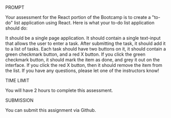 PROMPT

Your assessment for the React portion of the Bootcamp is to create a "to-do" list application using React. 
Here is what your to-do list application should do:

It should be a single page application. 
It should contain a single text-input that allows the user to enter a task. 
After submitting the task, it should add it to a list of tasks.
Each task should have two buttons on it, it should contain a green checkmark button, and a red X button. 
If you click the green checkmark button, it should mark the item as done, and grey it out on the interface. 
If you click the red X button, then it should remove the item from the list. 
If you have any questions, please let one of the instructors know!

TIME LIMIT

You will have 2 hours to complete this assessment.

SUBMISSION

You can submit this assignment via Github. 

